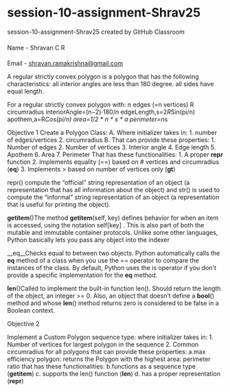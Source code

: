 # session-10-assignment-Shrav25
session-10-assignment-Shrav25 created by GitHub Classroom

####
Name - Shravan C R

####
Email - shravan.ramakrishna@gmail.com

A regular strictly convex polygon is a polygon that has the following characteristics:
all interior angles are less than 180 degree.
all sides have equal length.

For a regular strictly convex polygon with:
n edges (=n vertices)
R circumradius
interiorAngle=(n−2)⋅180/n
edgeLength,s=2*R*Sin(pi/n)
apothem,a=R*Cos(pi/n)
area=1/2 * n * s * a
perimeter=n*s

Objective 1
Create a Polygon Class:
A. Where initializer takes in:
	1. number of edges/vertices
	2. circumradius
B. That can provide these properties:
	1. Number of edges
	2.	Number of vertices
	3.	Interior angle
	4. Edge length
	5.	Apothem
	6.	Area
	7.	Perimeter
That has these functionalities:
	1. A proper __repr__ function
	2. Implements equality (==) based on # vertices and circumradius (__eq__)
	3. Implements > based on number of vertices only (__gt__)


repr() compute the “official” string representation of an object (a representation that has all information about the object) and str() is used to compute the “informal” string representation of an object (a representation that is useful for printing the object).

__getitem__()The method __getitem__(self, key) defines behavior for when an item is accessed, using the notation self[key] . This is also part of both the mutable and immutable container protocols. Unlike some other languages, Python basically lets you pass any object into the indexer

__eq__Checks equal to between two objects. Python automatically calls the __eq__ method of a class when you use the == operator to compare the instances of the class. By default, Python uses the is operator if you don't provide a specific implementation for the __eq__ method.

__len__()Called to implement the built-in function len(). Should return the length of the object, an integer >= 0. Also, an object that doesn’t define a __bool__() method and whose __len__() method returns zero is considered to be false in a Boolean context.

Objective 2

Implement a Custom Polygon sequence type:
where initializer takes in:
	1. Number of vertices for largest polygon in the sequence
	2. Common circumradius for all polygons that can provide these properties:
		a.max efficiency polygon: returns the Polygon with the highest area: perimeter ratio that has these functionalities:
		b.functions as a sequence type (__getitem__)
		c. supports the len() function (__len__)
		d. has a proper representation (__repr__)
